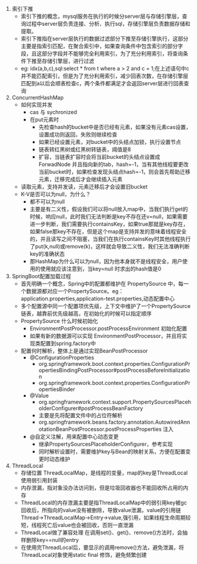 1. 索引下推
   * 索引下推的概念，mysql服务在执行的时候分server层与存储引擎层，查询过程中server层负责连接、分析、执行sql，存储引擎层负责数据存储和提取。
   * 索引下推指在server层执行的数据过滤部分下推至存储引擎执行，这部分主要是指索引匹配，在聚合索引中，如果查询条件中包含索引的部分字段，且这部分字段并不能够完全利用索引，为了充分利用索引，将查询条件下推至存储引擎层，进行过滤
   * eg: idx(a,b,c),sql:select * from t where a > 2 and c = 1;在上述语句中c并不能匹配索引，但是为了充分利用索引，减少回表次数，在存储引擎层匹配到a以后会顺表检查c，两个条件都满足才会返回server层进行回表查询
2. ConcurrentHashMap
   * 如何实现并发
     * cas 与 sychronized
     * 在put元素时
       - 先检查hash的bucket中是否已经有元素，如果没有元素cas设置，设置成功则返回，失败则继续检查
       - 如果已经设置元素，对bucket中的头结点加锁，执行设置节点
       - 链表转红黑树或红黑树转链表，阈值是8
       - 扩容，当链表扩容时会将当前bucket的头结点设置成ForwadNode 并且指向新的tab，hash=-1，当有其他线程要更改当前bucket时，如果检查发现头结点hash=-1，则会首先帮助迁移元素，迁移完成后才会继续插入元素
   * 读取元素，支持并发读，元素迁移后才会设置旧bucket
   * K-V是否可以为null，为什么？
     * 都不可以为null 
     * 主要是有二义性，假设我们可以将null放入map中，当我们执行get的时候，响应null，此时我们无法判断是key不存在还v=null，如果需要进一步判断，我们需要执行containsKey，如果true那就是key存在，如果false那key不存在，但是这个map是支持并发的意味着线程安全的，并且读写之间不阻塞，当我们在执行containsKey时其他线程执行了put(k,null)或remove(k)，这样就会导致二义性，我们无法准确判断key的准确状态
     * 那HashMap为什么可以为null，因为他本身就不是线程安全，用户使用的使用就应该注意到，当key=null 时求出的hash值是0
3. SpringBoot配置加载过程
   * 首先明确一个概念，Spring中的配置都维护在 PropertySource 中，每一个数据源都对应一个PropertySource。eg：application.properties,application-test.properties,动态配置中心
   * 多个配置源中同一个配置项优先级，上下文中维护了一个PropertySource链表，越靠前优先级越高，在初始化的时候可以指定顺序
   * PropertySource 什么时候初始化
     * EnvironmentPostProcessor.postProcessEnvironment 初始化配置
     * 如果有新的数据源可以实现 EnvironmentPostProcessor，并且将实现类配置到spring.factory中
   * 配置何时解析，整体上是通过实现BeanPostProcessor
     * @ConfigurationProperties
       * org.springframework.boot.context.properties.ConfigurationPropertiesBindingPostProcessor#postProcessBeforeInitialization
       * org.springframework.boot.context.properties.ConfigurationPropertiesBinder
     * @Value
       * org.springframework.context.support.PropertySourcesPlaceholderConfigurer#postProcessBeanFactory
       * 主要是先将配置文件中的占位符解析
       * org.springframework.beans.factory.annotation.AutowiredAnnotationBeanPostProcessor.postProcessProperties  注入
     * @自定义注解，用来配置中心动态变更
       * 继承PropertySourcesPlaceholderConfigurer，参考实现
       * 同时解析设置时，需要维护key与Bean的映射关系，方便在配置变更时动态维护
4. ThreadLocal
   * 存储位置 ThreadLocalMap，是线程的变量，map的key是ThreadLocal使用弱引用封装
   * 内存泄漏，指对象没办法访问到，但是垃圾回收器也不能回收所占用的内存
   * ThreadLocal的内存泄漏主要是指ThreadLocalMap中的弱引用key被gc回收后，所指向的value没有被删除，导致value泄漏，value的引用链Thread->ThreadLocalMap->Entry->value,强引用，如果线程生命周期较短，线程死亡后value也会被回收，否则一直泄漏
   * ThreadLocal做了兼容处理 在调用set()、get()、remove()方法时，会抽样删除key==null的entry
   * 在使用完ThreadLocal后，要显示的调用remove()方法，避免泄漏，将ThreadLocal对象使用static final 修饰，避免频繁创建
